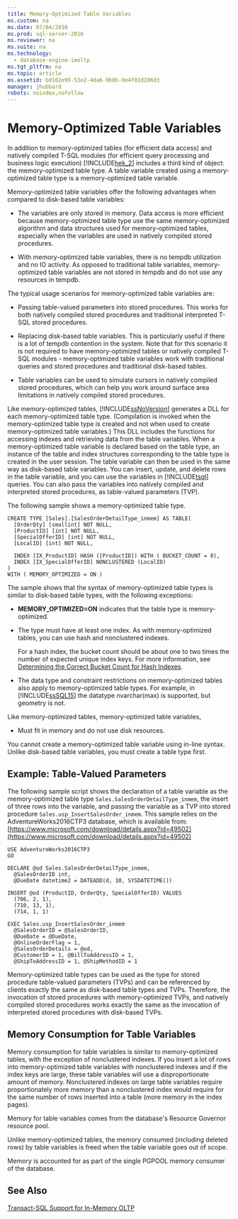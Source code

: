 ```yaml
---
title: Memory-Optimized Table Variables
ms.custom: na
ms.date: 07/04/2016
ms.prod: sql-server-2016
ms.reviewer: na
ms.suite: na
ms.technology: 
  - database-engine-imoltp
ms.tgt_pltfrm: na
ms.topic: article
ms.assetid: bd102e95-53e2-4da6-9b8b-0e4f02d286d3
manager: jhubbard
robots: noindex,nofollow
---
```

# Memory-Optimized Table Variables
In addition to memory-optimized tables (for efficient data access) and natively compiled T-SQL modules (for efficient query processing and business logic execution) [!INCLUDE[hek_2](../../Topics/TopicNameContainA/includes/hek_2_md.md)] includes a third kind of object: the memory-optimized table type. A table variable created using a memory-optimized table type is a memory-optimized table variable.  
  
 Memory-optimized table variables offer the following advantages when compared to disk-based table variables:  
  
-   The variables are only stored in memory. Data access is more efficient because memory-optimized table type use the same memory-optimized algorithm and data structures used for memory-optimized tables, especially when the variables are used in natively compiled stored procedures.  
  
-   With memory-optimized table variables, there is no tempdb utilization and no IO activity. As opposed to traditional table variables, memory-optimized table variables are not stored in tempdb and do not use any resources in tempdb.  
  
 The typical usage scenarios for memory-optimized table variables are:  
  
-   Passing table-valued parameters into stored procedures. This works for both natively compiled stored procedures and traditional interpreted T-SQL stored procedures.  
  
-   Replacing disk-based table variables. This is particularly useful if there is a lot of tempdb contention in the system. Note that for this scenario it is not required to have memory-optimized tables or natively compiled T-SQL modules - memory-optimized table variables work with traditional queries and stored procedures and traditional disk-based tables.  
  
-   Table variables can be used to simulate cursors in natively compiled stored procedures, which can help you work around surface area limitations in natively compiled stored procedures.  
  
 Like memory-optimized tables, [!INCLUDE[ssNoVersion](../../Topics/TopicNameContainA/includes/ssNoVersion_md.md)] generates a DLL for each memory-optimized table type. (Compilation is invoked when the memory-optimized table type is created and not when used to create memory-optimized table variables.) This DLL includes the functions for accessing indexes and retrieving data from the table variables. When a memory-optimized table variable is declared based on the table type, an instance of the table and index structures corresponding to the table type is created in the user session. The table variable can then be used in the same way as disk-based table variables. You can insert, update, and delete rows in the table variable, and you can use the variables in [!INCLUDE[tsql](../../Topics/TopicNameContainA/includes/tsql_md.md)] queries. You can also pass the variables into natively compiled and interpreted stored procedures, as table-valued parameters (TVP).  
  
 The following sample shows a memory-optimized table type.  
  
```tsql  
CREATE TYPE [Sales].[SalesOrderDetailType_inmem] AS TABLE(  
  [OrderQty] [smallint] NOT NULL,  
  [ProductID] [int] NOT NULL,  
  [SpecialOfferID] [int] NOT NULL,  
  [LocalID] [int] NOT NULL,  
  
  INDEX [IX_ProductID] HASH ([ProductID]) WITH ( BUCKET_COUNT = 8),  
  INDEX [IX_SpecialOfferID] NONCLUSTERED (LocalID)  
)  
WITH ( MEMORY_OPTIMIZED = ON )  
```  
  
 The sample shows that the syntax of memory-optimized table types is similar to disk-based table types, with the following exceptions:  
  
-   **MEMORY_OPTIMIZED=ON** indicates that the table type is memory-optimized.  
  
-   The type must have at least one index. As with memory-optimized tables, you can use hash and nonclustered indexes.  
  
     For a hash index, the bucket count should be about one to two times the number of expected unique index keys. For more information, see [Determining the Correct Bucket Count for Hash Indexes](../../Topics/TopicNameNotContainA/Determining-the-Correct-Bucket-Count-for-Hash-Indexes.md).  
  
-   The data type and constraint restrictions on memory-optimized tables also apply to memory-optimized table types. For example, in [!INCLUDE[ssSQL15](../../Topics/TopicNameContainA/includes/ssSQL15_md.md)] the datatype nvarchar(max) is supported, but geometry is not.  
  
 Like memory-optimized tables, memory-optimized table variables,  
  
-   Must fit in memory and do not use disk resources.  
  
 You cannot create a memory-optimized table variable using in-line syntax. Unlike disk-based table variables, you must create a table type first.  
  
## Example: Table-Valued Parameters  
 The following sample script shows the declaration of a table variable as the memory-optimized table type `Sales.SalesOrderDetailType_inmem`, the insert of three rows into the variable, and passing the variable as a TVP into stored procedure `Sales.usp_InsertSalesOrder_inmem`. This sample relies on the AdventureWorks2016CTP3 database, which is available from: [https://www.microsoft.com/download/details.aspx?id=49502](https://www.microsoft.com/download/details.aspx?id=49502)  
  
```tsql  
USE AdventureWorks2016CTP3  
GO  
  
DECLARE @od Sales.SalesOrderDetailType_inmem,  
  @SalesOrderID int,  
  @DueDate datetime2 = DATEADD(d, 10, SYSDATETIME())  
  
INSERT @od (ProductID, OrderQty, SpecialOfferID) VALUES  
  (706, 2, 1),  
  (710, 13, 1),  
  (714, 1, 1)  
  
EXEC Sales.usp_InsertSalesOrder_inmem  
  @SalesOrderID = @SalesOrderID,  
  @DueDate = @DueDate,  
  @OnlineOrderFlag = 1,  
  @SalesOrderDetails = @od,  
  @CustomerID = 1, @BillToAddressID = 1,  
  @ShipToAddressID = 1, @ShipMethodID = 1  
```  
  
 Memory-optimized table types can be used as the type for stored procedure table-valued parameters (TVPs) and can be referenced by clients exactly the same as disk-based table types and TVPs. Therefore, the invocation of stored procedures with memory-optimized TVPs, and natively compiled stored procedures works exactly the same as the invocation of interpreted stored procedures with disk-based TVPs.  
  
## Memory Consumption for Table Variables  
 Memory consumption for table variables is similar to memory-optimized tables, with the exception of nonclustered indexes. If you insert a lot of rows into memory-optimized table variables with nonclustered indexes and if the index keys are large, these table variables will use a disproportionate amount of memory. Nonclustered indexes on large table variables require proportionately more memory than a nonclustered index would require for the same number of rows inserted into a table (more memory in the index pages).  
  
 Memory for table variables comes from the database's Resource Governor resource pool.  
  
 Unlike memory-optimized tables, the memory consumed (including deleted rows) by table variables is freed when the table variable goes out of scope.  
  
 Memory is accounted for as part of the single PGPOOL memory consumer of the database.  
  
## See Also  
 [Transact-SQL Support for In-Memory OLTP](../../Topics/TopicNameNotContainA/Transact-SQL-Support-for-In-Memory-OLTP.md)